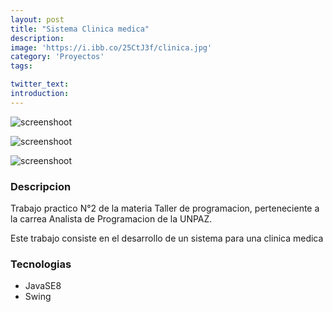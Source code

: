 ```yaml
---
layout: post
title: "Sistema Clinica medica"
description: 
image: 'https://i.ibb.co/25CtJ3f/clinica.jpg'
category: 'Proyectos'
tags:

twitter_text: 
introduction: 
---
```

![screenshoot](https://i.ibb.co/mCK4Xq5/gestionp.jpg)

![screenshoot](https://i.ibb.co/RctDwGF/gestiot.jpg)

![screenshoot](https://i.ibb.co/YbX9Fdy/regturnot.jpg)


### Descripcion
Trabajo practico N°2 de la materia Taller de programacion, perteneciente a la carrea Analista de Programacion de la UNPAZ.

Este trabajo consiste en el desarrollo de un sistema para una clinica medica



### Tecnologias

* JavaSE8
* Swing

